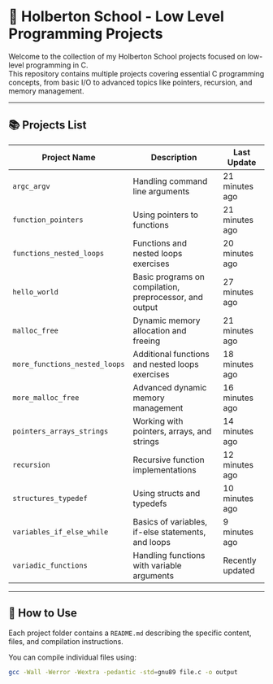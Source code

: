 # 🐚 Holberton School - Low Level Programming Projects

Welcome to the collection of my Holberton School projects focused on low-level programming in C.  
This repository contains multiple projects covering essential C programming concepts, from basic I/O to advanced topics like pointers, recursion, and memory management.

---

## 📚 Projects List

| Project Name               | Description                                     | Last Update         |
|----------------------------|------------------------------------------------|---------------------|
| `argc_argv`                | Handling command line arguments                 | 21 minutes ago      |
| `function_pointers`        | Using pointers to functions                      | 21 minutes ago      |
| `functions_nested_loops`   | Functions and nested loops exercises             | 20 minutes ago      |
| `hello_world`              | Basic programs on compilation, preprocessor, and output | 27 minutes ago      |
| `malloc_free`              | Dynamic memory allocation and freeing            | 21 minutes ago      |
| `more_functions_nested_loops` | Additional functions and nested loops exercises | 18 minutes ago      |
| `more_malloc_free`         | Advanced dynamic memory management                | 16 minutes ago      |
| `pointers_arrays_strings`  | Working with pointers, arrays, and strings        | 14 minutes ago      |
| `recursion`                | Recursive function implementations                | 12 minutes ago      |
| `structures_typedef`       | Using structs and typedefs                         | 10 minutes ago      |
| `variables_if_else_while`  | Basics of variables, if-else statements, and loops | 9 minutes ago       |
| `variadic_functions`       | Handling functions with variable arguments        | Recently updated    |

---

## 🚀 How to Use

Each project folder contains a `README.md` describing the specific content, files, and compilation instructions.

You can compile individual files using:

```bash
gcc -Wall -Werror -Wextra -pedantic -std=gnu89 file.c -o output

